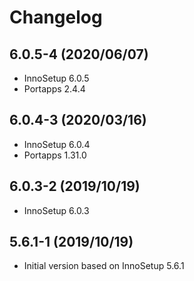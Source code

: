 # Changelog

## 6.0.5-4 (2020/06/07)

* InnoSetup 6.0.5
* Portapps 2.4.4

## 6.0.4-3 (2020/03/16)

* InnoSetup 6.0.4
* Portapps 1.31.0

## 6.0.3-2 (2019/10/19)

* InnoSetup 6.0.3

## 5.6.1-1 (2019/10/19)

* Initial version based on InnoSetup 5.6.1
